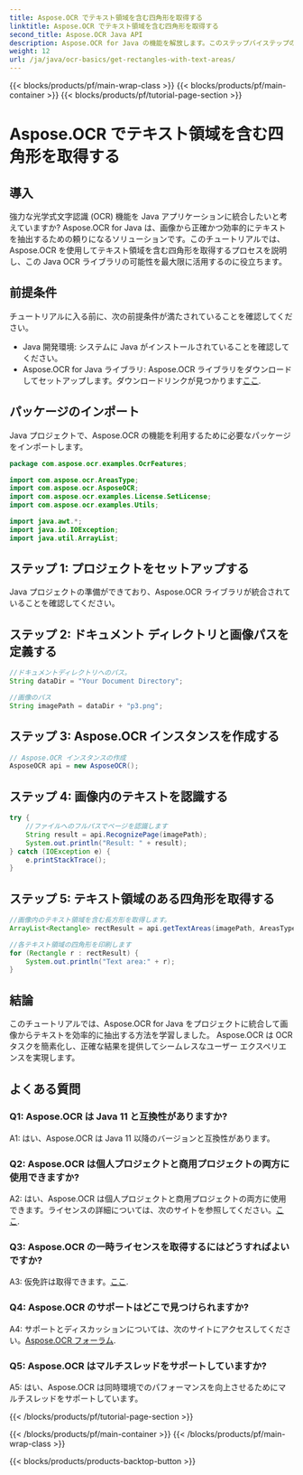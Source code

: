 ```yaml
---
title: Aspose.OCR でテキスト領域を含む四角形を取得する
linktitle: Aspose.OCR でテキスト領域を含む四角形を取得する
second_title: Aspose.OCR Java API
description: Aspose.OCR for Java の機能を解放します。このステップバイステップのガイドで、画像からテキストをシームレスに抽出する方法を学びましょう。効率的なテキスト認識のために今すぐダウンロードしてください。
weight: 12
url: /ja/java/ocr-basics/get-rectangles-with-text-areas/
---
```


{{< blocks/products/pf/main-wrap-class >}}
{{< blocks/products/pf/main-container >}}
{{< blocks/products/pf/tutorial-page-section >}}

# Aspose.OCR でテキスト領域を含む四角形を取得する

## 導入

強力な光学式文字認識 (OCR) 機能を Java アプリケーションに統合したいと考えていますか? Aspose.OCR for Java は、画像から正確かつ効率的にテキストを抽出するための頼りになるソリューションです。このチュートリアルでは、Aspose.OCR を使用してテキスト領域を含む四角形を取得するプロセスを説明し、この Java OCR ライブラリの可能性を最大限に活用するのに役立ちます。

## 前提条件

チュートリアルに入る前に、次の前提条件が満たされていることを確認してください。

- Java 開発環境: システムに Java がインストールされていることを確認してください。
-  Aspose.OCR for Java ライブラリ: Aspose.OCR ライブラリをダウンロードしてセットアップします。ダウンロードリンクが見つかります[ここ](https://releases.aspose.com/ocr/java/).

## パッケージのインポート

Java プロジェクトで、Aspose.OCR の機能を利用するために必要なパッケージをインポートします。

```java
package com.aspose.ocr.examples.OcrFeatures;

import com.aspose.ocr.AreasType;
import com.aspose.ocr.AsposeOCR;
import com.aspose.ocr.examples.License.SetLicense;
import com.aspose.ocr.examples.Utils;

import java.awt.*;
import java.io.IOException;
import java.util.ArrayList;
```

## ステップ 1: プロジェクトをセットアップする

Java プロジェクトの準備ができており、Aspose.OCR ライブラリが統合されていることを確認してください。

## ステップ 2: ドキュメント ディレクトリと画像パスを定義する

```java
//ドキュメントディレクトリへのパス。
String dataDir = "Your Document Directory";

//画像のパス
String imagePath = dataDir + "p3.png";
```

## ステップ 3: Aspose.OCR インスタンスを作成する

```java
// Aspose.OCR インスタンスの作成
AsposeOCR api = new AsposeOCR();
```

## ステップ 4: 画像内のテキストを認識する

```java
try {
    //ファイルへのフルパスでページを認識します
    String result = api.RecognizePage(imagePath);
    System.out.println("Result: " + result);
} catch (IOException e) {
    e.printStackTrace();
}
```

## ステップ 5: テキスト領域のある四角形を取得する

```java
//画像内のテキスト領域を含む長方形を取得します。
ArrayList<Rectangle> rectResult = api.getTextAreas(imagePath, AreasType.PARAGRAPHS, true);

//各テキスト領域の四角形を印刷します
for (Rectangle r : rectResult) {
    System.out.println("Text area:" + r);
}
```

## 結論

このチュートリアルでは、Aspose.OCR for Java をプロジェクトに統合して画像からテキストを効率的に抽出する方法を学習しました。 Aspose.OCR は OCR タスクを簡素化し、正確な結果を提供してシームレスなユーザー エクスペリエンスを実現します。

## よくある質問

### Q1: Aspose.OCR は Java 11 と互換性がありますか?

A1: はい、Aspose.OCR は Java 11 以降のバージョンと互換性があります。

### Q2: Aspose.OCR は個人プロジェクトと商用プロジェクトの両方に使用できますか?

 A2: はい、Aspose.OCR は個人プロジェクトと商用プロジェクトの両方に使用できます。ライセンスの詳細については、次のサイトを参照してください。[ここ](https://purchase.aspose.com/buy).

### Q3: Aspose.OCR の一時ライセンスを取得するにはどうすればよいですか?

 A3: 仮免許は取得できます。[ここ](https://purchase.aspose.com/temporary-license/).

### Q4: Aspose.OCR のサポートはどこで見つけられますか?

 A4: サポートとディスカッションについては、次のサイトにアクセスしてください。[Aspose.OCR フォーラム](https://forum.aspose.com/c/ocr/16).

### Q5: Aspose.OCR はマルチスレッドをサポートしていますか?

A5: はい、Aspose.OCR は同時環境でのパフォーマンスを向上させるためにマルチスレッドをサポートしています。

{{< /blocks/products/pf/tutorial-page-section >}}

{{< /blocks/products/pf/main-container >}}
{{< /blocks/products/pf/main-wrap-class >}}

{{< blocks/products/products-backtop-button >}}
